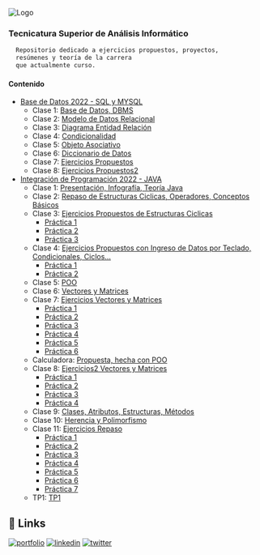 
![Logo](http://irso.edu.ar/wp-content/uploads/2015/11/logo_normal.png)

### Tecnicatura Superior de Análisis Informático


```bash
  Repositorio dedicado a ejercicios propuestos, proyectos, 
  resúmenes y teoría de la carrera
  que actualmente curso.
```

#### Contenido

 - [Base de Datos 2022 - SQL y MYSQL](https://github.com/JhoannaCRossi/IRSO/tree/master/base_de_datos)
      - Clase 1: [Base de Datos, DBMS](https://github.com/JhoannaCRossi/IRSO/blob/master/base_de_datos/clase1/baseDeDatosClase1.svg)
      - Clase 2: [Modelo de Datos Relacional](https://github.com/JhoannaCRossi/IRSO/blob/master/base_de_datos/clase2/clase2.txt)
      - Clase 3: [Diagrama Entidad Relación](https://github.com/JhoannaCRossi/IRSO/blob/master/base_de_datos/clase3/Clase3.txt)
      - Clase 4: [Condicionalidad](https://github.com/JhoannaCRossi/IRSO/blob/master/base_de_datos/clase4/Clase4.txt)
      - Clase 5: [Objeto Asociativo](https://github.com/JhoannaCRossi/IRSO/blob/master/base_de_datos/clase5/Clase5.txt)
      - Clase 6: [Diccionario de Datos](https://github.com/JhoannaCRossi/IRSO/blob/master/base_de_datos/clase6/Clase6.txt)
      - Clase 7: [Ejercicios Propuestos](https://github.com/JhoannaCRossi/IRSO/tree/master/base_de_datos/clase7)
      - Clase 8: [Ejercicios Propuestos2](https://github.com/JhoannaCRossi/IRSO/tree/master/base_de_datos/clase8)
 - [Integración de Programación 2022 - JAVA](https://github.com/JhoannaCRossi/IRSO/tree/master/integracion_de_programacion)
      - Clase 1: [Presentación, Infografía, Teoría Java](https://github.com/JhoannaCRossi/IRSO/tree/master/integracion_de_programacion/ClassFirst/resumeClass1.txt)
      - Clase 2: [Repaso de Estructuras Ciclicas, Operadores, Conceptos Básicos](https://github.com/JhoannaCRossi/IRSO/blob/master/integracion_de_programacion/ClassSecond/resumeClass2.txt)
      - Clase 3: [Ejercicios Propuestos de Estructuras Ciclicas](https://github.com/JhoannaCRossi/IRSO/tree/master/integracion_de_programacion/ClassThree/src)
         - [Práctica 1](https://github.com/JhoannaCRossi/IRSO/tree/master/integracion_de_programacion/ClassThree/src/practice1)
         - [Práctica 2](https://github.com/JhoannaCRossi/IRSO/tree/master/integracion_de_programacion/ClassThree/src/practice2) 
         - [Práctica 3](https://github.com/JhoannaCRossi/IRSO/tree/master/integracion_de_programacion/ClassThree/src/practice3)
      - Clase 4: [Ejercicios Propuestos con Ingreso de Datos por Teclado, Condicionales, Ciclos...](https://github.com/JhoannaCRossi/IRSO/tree/master/integracion_de_programacion/ClassFour/src)
         - [Práctica 1](https://github.com/JhoannaCRossi/IRSO/tree/master/integracion_de_programacion/ClassFour/src/practice1)
         - [Práctica 2](https://github.com/JhoannaCRossi/IRSO/tree/master/integracion_de_programacion/ClassFour/src/practice2) 
      - Clase 5: [POO](https://github.com/JhoannaCRossi/IRSO/blob/master/integracion_de_programacion/ClassFifth/ClassFifthTheoretical.txt)
      - Clase 6: [Vectores y Matrices](https://github.com/JhoannaCRossi/IRSO/blob/master/integracion_de_programacion/ClassSixth)
      - Clase 7: [Ejercicios Vectores y Matrices](https://github.com/JhoannaCRossi/IRSO/blob/master/integracion_de_programacion/ClassSeventh)
         - [Práctica 1](https://github.com/JhoannaCRossi/IRSO/tree/master/integracion_de_programacion/ClassSeventh/src/practice1)
         - [Práctica 2](https://github.com/JhoannaCRossi/IRSO/tree/master/integracion_de_programacion/ClassSeventh/src/practice2) 
         - [Práctica 3](https://github.com/JhoannaCRossi/IRSO/tree/master/integracion_de_programacion/ClassSeventh/src/practice3)
         - [Práctica 4](https://github.com/JhoannaCRossi/IRSO/tree/master/integracion_de_programacion/ClassSeventh/src/practice4)
         - [Práctica 5](https://github.com/JhoannaCRossi/IRSO/tree/master/integracion_de_programacion/ClassSeventh/src/practice5)
         - [Práctica 6](https://github.com/JhoannaCRossi/IRSO/tree/master/integracion_de_programacion/ClassSeventh/src/practice6)
      - Calculadora: [Propuesta, hecha con POO](https://github.com/JhoannaCRossi/IRSO/tree/master/integracion_de_programacion/Calculator
)
      - Clase 8: [Ejercicios2 Vectores y Matrices](https://github.com/JhoannaCRossi/IRSO/tree/master/integracion_de_programacion/ClassEighth)
         - [Práctica 1](https://github.com/JhoannaCRossi/IRSO/tree/master/integracion_de_programacion/ClassEighth/src/practice1)
         - [Práctica 2](https://github.com/JhoannaCRossi/IRSO/tree/master/integracion_de_programacion/ClassEighth/src/practice2) 
         - [Práctica 3](https://github.com/JhoannaCRossi/IRSO/tree/master/integracion_de_programacion/ClassEighth/src/practice3)
         - [Práctica 4](https://github.com/JhoannaCRossi/IRSO/tree/master/integracion_de_programacion/ClassEighth/src/practice4)
      - Clase 9: [Clases, Atributos, Estructuras, Métodos](https://github.com/JhoannaCRossi/IRSO/tree/master/integracion_de_programacion/ClassNinth)
      - Clase 10: [Herencia y Polimorfismo](https://github.com/JhoannaCRossi/IRSO/tree/master/integracion_de_programacion/ClassTenth
)
      - Clase 11: [Ejercicios Repaso](https://github.com/JhoannaCRossi/IRSO/tree/master/integracion_de_programacion/ClassEleventh)
         - [Práctica 1](https://github.com/JhoannaCRossi/IRSO/tree/master/integracion_de_programacion/ClassEleventh/src/practice1)
         - [Práctica 2](https://github.com/JhoannaCRossi/IRSO/tree/master/integracion_de_programacion/ClassEleventh/src/practice2) 
         - [Práctica 3](https://github.com/JhoannaCRossi/IRSO/tree/master/integracion_de_programacion/ClassEleventh/src/practice3)
         - [Práctica 4](https://github.com/JhoannaCRossi/IRSO/tree/master/integracion_de_programacion/ClassEleventh/src/practice4)
         - [Práctica 5](https://github.com/JhoannaCRossi/IRSO/tree/master/integracion_de_programacion/ClassEleventh/src/practice5)
         - [Práctica 6](https://github.com/JhoannaCRossi/IRSO/tree/master/integracion_de_programacion/ClassEleventh/src/practice6)
         - [Práctica 7](https://github.com/JhoannaCRossi/IRSO/tree/master/integracion_de_programacion/ClassEleventh/src/practice7)
      - TP1: [TP1](https://github.com/JhoannaCRossi/IRSO/blob/master/integracion_de_programacion/TP1)

## 🔗 Links
[![portfolio](https://img.shields.io/badge/my_portfolio-000?style=for-the-badge&logo=ko-fi&logoColor=white)]()
[![linkedin](https://img.shields.io/badge/linkedin-0A66C2?style=for-the-badge&logo=linkedin&logoColor=white)](https://www.linkedin.com/in/jhoanna-castellanos/)
[![twitter](https://img.shields.io/badge/twitter-1DA1F2?style=for-the-badge&logo=twitter&logoColor=white)](https://twitter.com/JhoaRossi)

